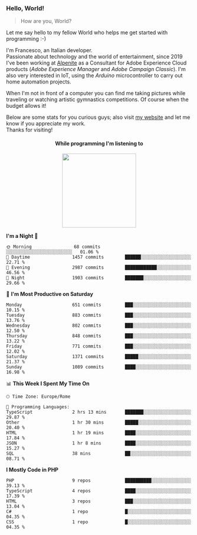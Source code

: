 ### Hello, World!

> How are you, World?

Let me say hello to my fellow World who helps me get started with programming :-)

I'm Francesco, an Italian developer.  
Passionate about technology and the world of entertainment, since 2019 I've been working at [Alpenite](https://www.alpenite.com) as a Consultant for Adobe Experience Cloud products (*Adobe Experience Manager* and *Adobe Campaign Classic*). I'm also very interested in IoT, using the *Arduino* microcontroller to carry out home automation projects.

When I'm not in front of a computer you can find me taking pictures while traveling or watching artistic gymnastics competitions. Of course when the budget allows it!

Below are some stats for you curious guys; also visit [my website](https://www.francescorega.eu) and let me know if you appreciate my work.  
Thanks for visiting!

<div align="center">
  <h4>While programming I'm listening to</h4>
  <a href="https://apps.francescorega.eu/now-playing/11147232609" target="_blank"><img src="https://apps.francescorega.eu/now-playing/11147232609" width="200"></a>
</div>

<!--START_SECTION:waka-->
**I'm a Night 🦉** 

```text
🌞 Morning                68 commits          ░░░░░░░░░░░░░░░░░░░░░░░░░   01.06 % 
🌆 Daytime                1457 commits        ██████░░░░░░░░░░░░░░░░░░░   22.71 % 
🌃 Evening                2987 commits        ████████████░░░░░░░░░░░░░   46.56 % 
🌙 Night                  1903 commits        ███████░░░░░░░░░░░░░░░░░░   29.66 % 
```
📅 **I'm Most Productive on Saturday** 

```text
Monday                   651 commits         ███░░░░░░░░░░░░░░░░░░░░░░   10.15 % 
Tuesday                  883 commits         ███░░░░░░░░░░░░░░░░░░░░░░   13.76 % 
Wednesday                802 commits         ███░░░░░░░░░░░░░░░░░░░░░░   12.50 % 
Thursday                 848 commits         ███░░░░░░░░░░░░░░░░░░░░░░   13.22 % 
Friday                   771 commits         ███░░░░░░░░░░░░░░░░░░░░░░   12.02 % 
Saturday                 1371 commits        █████░░░░░░░░░░░░░░░░░░░░   21.37 % 
Sunday                   1089 commits        ████░░░░░░░░░░░░░░░░░░░░░   16.98 % 
```


📊 **This Week I Spent My Time On** 

```text
🕑︎ Time Zone: Europe/Rome

💬 Programming Languages: 
TypeScript               2 hrs 13 mins       ███████░░░░░░░░░░░░░░░░░░   29.87 % 
Other                    1 hr 30 mins        █████░░░░░░░░░░░░░░░░░░░░   20.40 % 
HTML                     1 hr 19 mins        ████░░░░░░░░░░░░░░░░░░░░░   17.84 % 
JSON                     1 hr 8 mins         ████░░░░░░░░░░░░░░░░░░░░░   15.27 % 
SQL                      38 mins             ██░░░░░░░░░░░░░░░░░░░░░░░   08.71 % 
```

**I Mostly Code in PHP** 

```text
PHP                      9 repos             ██████████░░░░░░░░░░░░░░░   39.13 % 
TypeScript               4 repos             ████░░░░░░░░░░░░░░░░░░░░░   17.39 % 
HTML                     3 repos             ███░░░░░░░░░░░░░░░░░░░░░░   13.04 % 
C#                       1 repo              █░░░░░░░░░░░░░░░░░░░░░░░░   04.35 % 
CSS                      1 repo              █░░░░░░░░░░░░░░░░░░░░░░░░   04.35 % 
```




<!--END_SECTION:waka-->
